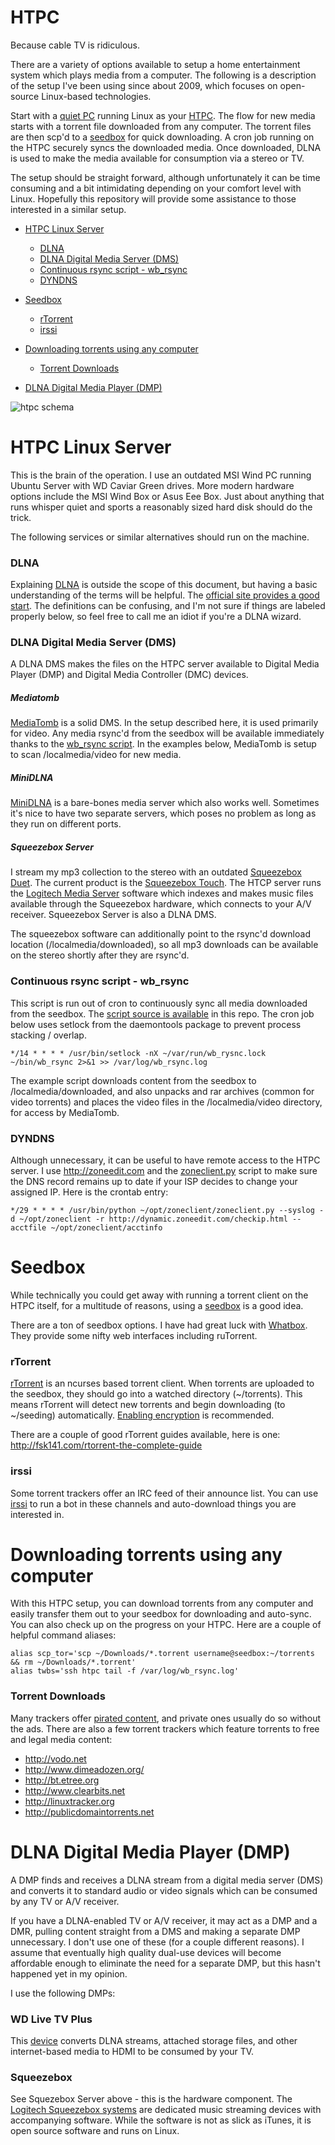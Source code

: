 HTPC
====

Because cable TV is ridiculous.

There are a variety of options available to setup a home entertainment system which plays media from a computer. The following is a description of the setup I've been using since about 2009, which focuses on open-source Linux-based technologies.

Start with a [quiet PC](http://en.wikipedia.org/wiki/Quiet_PC) running Linux as your [HTPC](http://en.wikipedia.org/wiki/Htpc). The flow for new media starts with a torrent file downloaded from any computer. The torrent files are then scp'd to a [seedbox](http://en.wikipedia.org/wiki/Seedbox) for quick downloading. A cron job running on the HTPC securely syncs the downloaded media. Once downloaded, DLNA is used to make the media available for consumption via a stereo or TV. 

The setup should be straight forward, although unfortunately it can be time consuming and a bit intimidating depending on your comfort level with Linux. Hopefully this repository will provide some assistance to those interested in a similar setup.

* [HTPC Linux Server](#htpc-linux-server)
    * [DLNA](#dlna)
    * [DLNA Digital Media Server (DMS)](#dlna-digital-media-server-dms)
    * [Continuous rsync script - wb_rsync](#continuous-rsync-script---wb_rsync)
    * [DYNDNS](#dyndns)

* [Seedbox](#seedbox)
    * [rTorrent](#rtorrent)
    * [irssi](#irssi)

* [Downloading torrents using any computer](#downloading-torrents-using-any-computer)
    * [Torrent Downloads](#torrent-downloads)

* [DLNA Digital Media Player (DMP)](#dlna-digital-media-player-dmp)

![htpc schema](htpc/raw/master/htpc.png "HTPC Schema")

# HTPC Linux Server #
This is the brain of the operation. I use an outdated MSI Wind PC running Ubuntu Server with WD Caviar Green drives. More modern hardware options include the MSI Wind Box or Asus Eee Box. Just about anything that runs whisper quiet and sports a reasonably sized hard disk should do the trick. 

The following services or similar alternatives should run on the machine.

### DLNA ###
Explaining [DLNA](http://en.wikipedia.org/wiki/Digital_Living_Network_Alliance) is outside the scope of this document, but having a basic
understanding of the terms will be helpful. The [official site provides a good start](http://www.dlna.org/dlna-for-industry/digital-living/how-it-works/dlna-device-classes/digital-media-server). The definitions can be confusing, and I'm not sure if things are labeled properly below, so feel free to call me an idiot if you're a DLNA wizard.

### DLNA Digital Media Server (DMS) ###
A DLNA DMS makes the files on the HTPC server available to Digital Media
Player (DMP) and Digital Media Controller (DMC) devices. 

##### Mediatomb #####
[MediaTomb](http://mediatomb.cc/) is a solid DMS. In the setup described here, it is used primarily for video. Any media rsync'd from the seedbox will be available immediately thanks to the [wb_rsync script](blob/master/wb_rsync). In the examples below, MediaTomb is setup to scan /localmedia/video for new media.

##### MiniDLNA #####
[MiniDLNA](http://sourceforge.net/projects/minidlna/) is a bare-bones media
server which also works well. Sometimes it's nice to have two separate servers,
which poses no problem as long as they run on different ports.

##### Squeezebox Server #####
I stream my mp3 collection to the stereo with an outdated [Squeezebox Duet](http://www.logitech.com/en-us/support/speakers-audio/3817). The current product is the [Squeezebox Touch](http://www.logitech.com/en-us/speakers-audio/wireless-music-systems/squeezebox-touch). The HTCP server runs the [Logitech Media Server](http://en.wikipedia.org/wiki/Logitech_Media_Server) software which indexes and makes music files available through the Squeezebox hardware, which connects to your A/V receiver. Squeezebox Server is also a DLNA DMS.

The squeezebox software can additionally point to the rsync'd download location (/localmedia/downloaded), so all mp3 downloads can be available on the stereo shortly after they are rsync'd. 

### Continuous rsync script - wb_rsync ###
This script is run out of cron to continuously sync all media downloaded from the seedbox. The [script source is available](blob/master/wb_rsync) in this repo. The cron job below uses setlock from the daemontools package to prevent process stacking / overlap.

	*/14 * * * * /usr/bin/setlock -nX ~/var/run/wb_rysnc.lock ~/bin/wb_rsync 2>&1 >> /var/log/wb_rsync.log 

The example script downloads content from the seedbox to /localmedia/downloaded, and also unpacks and rar archives (common for video torrents) and places the video files in the /localmedia/video directory, for access by MediaTomb.

### DYNDNS ###
Although unnecessary, it can be useful to have remote access to the HTPC server. I use http://zoneedit.com and the [zoneclient.py](http://zoneclient.sourceforge.net/) script to make sure the DNS record remains up to date if your ISP decides to change your assigned IP. Here is the crontab entry:

    */29 * * * * /usr/bin/python ~/opt/zoneclient/zoneclient.py --syslog -d ~/opt/zoneclient -r http://dynamic.zoneedit.com/checkip.html --acctfile ~/opt/zoneclient/acctinfo

# Seedbox #
While technically you could get away with running a torrent client on the HTPC
itself, for a multitude of reasons, using a [seedbox](http://en.wikipedia.org/wiki/Seedbox) is a good idea. 

There are a ton of seedbox options. I have had great luck with [Whatbox](https://whatbox.ca/). They provide some nifty web interfaces including ruTorrent.

### rTorrent ###
[rTorrent](http://libtorrent.rakshasa.no/) is an ncurses based torrent client. When torrents are uploaded to the seedbox, they should go into a watched directory (~/torrents). This means rTorrent will detect new torrents and begin downloading (to ~/seeding) automatically. [Enabling encryption](https://wiki.archlinux.org/index.php/RTorrent#Additional_settings) is recommended.

There are a couple of good rTorrent guides available, here is one: http://fsk141.com/rtorrent-the-complete-guide

### irssi ###

Some torrent trackers offer an IRC feed of their announce list. You can use [irssi](http://irssi.org/) to run a bot in these channels and auto-download things you are interested in.


# Downloading torrents using any computer #
With this HTPC setup, you can download torrents from any computer and 
easily transfer them out to your seedbox for downloading and auto-sync. You can also check up on the progress on your HTPC. Here are a couple of helpful command aliases:

    alias scp_tor='scp ~/Downloads/*.torrent username@seedbox:~/torrents && rm ~/Downloads/*.torrent'
	alias twbs='ssh htpc tail -f /var/log/wb_rsync.log'

### Torrent Downloads ###
Many trackers offer [pirated content](http://theoatmeal.com/comics/game_of_thrones), and private ones usually do so without the ads. There are also a few torrent trackers which feature torrents to free and legal media content:
 * http://vodo.net
 * http://www.dimeadozen.org/
 * http://bt.etree.org
 * http://www.clearbits.net
 * http://linuxtracker.org
 * http://publicdomaintorrents.net

# DLNA Digital Media Player (DMP) #

A DMP finds and receives a DLNA stream from a digital media server (DMS) and converts it to standard audio or video signals which can be consumed by any TV or A/V receiver. 

If you have a DLNA-enabled TV or A/V receiver, it may act as a DMP and a DMR, pulling content straight from a DMS and making a separate DMP unnecessary. I don't use one of these (for a couple different reasons). I assume that eventually high quality dual-use devices will become affordable enough to eliminate the need for a separate DMP, but this hasn't happened yet in my opinion.

I use the following DMPs:

### WD Live TV Plus ###
This [device](http://wdc.com/en/products/products.aspx?id=320) converts DLNA
streams, attached storage files, and other internet-based media to HDMI to be
consumed by your TV. 

### Squeezebox ###
See Squezebox Server above - this is the hardware component. The
[Logitech Squeezebox systems](http://www.logitech.com/en-us/speakers-audio/wireless-music-systems) are dedicated music streaming devices with accompanying software. While the software is not as slick as iTunes, it is open source software and runs on Linux.

